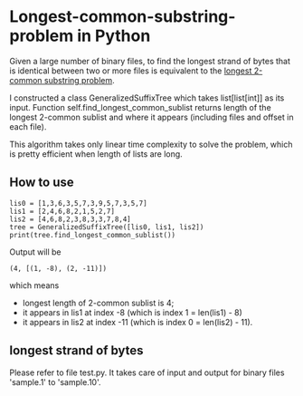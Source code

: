 Longest-common-substring-problem in Python
================================

Given a large number of binary files, to find the longest strand of bytes that is identical between two or more files is equivalent to the [longest 2-common substring problem](https://en.wikipedia.org/wiki/Longest_common_substring_problem).

I constructed a class GeneralizedSuffixTree which takes list[list[int]] as its input. Function self.find_longest_common_sublist returns length of the longest 2-common sublist and where it appears (including files and offset in each file).

This algorithm takes only linear time complexity to solve the problem, which is pretty efficient when length of lists are long.

How to use
----------

	lis0 = [1,3,6,3,5,7,3,9,5,7,3,5,7]
	lis1 = [2,4,6,8,2,1,5,2,7]
	lis2 = [4,6,8,2,3,8,3,3,7,8,4]
	tree = GeneralizedSuffixTree([lis0, lis1, lis2])
	print(tree.find_longest_common_sublist())
	
Output will be

	(4, [(1, -8), (2, -11)])
	
which means
- longest length of 2-common sublist is 4;
- it appears in lis1 at index -8 (which is index 1 = len(lis1) - 8)
- it appears in lis2 at index -11 (which is index 0 = len(lis2) - 11).

longest strand of bytes
----------

Please refer to file test.py.
It takes care of input and output for binary files 'sample.1' to 'sample.10'.
